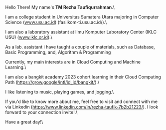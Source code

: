 Hello There! My name's **TM Rezha Taufiqurrahman**.\

I am a college student in Universitas Sumatera Utara majoring in Computer Science (www.usu.ac.id) (fasilkom-ti.usu.ac.id/).\

I am also a laboratory assistant at Ilmu Komputer Laboratory Center (IKLC USU) (www.iklc.or.id).\

As a lab. assistant i have taught a couple of materials, such as Database, Basic Programming, and, Algorithm & Programming

Currently, my main interests are in Cloud Computing and Machine Learning.\

I am also a bangkit academy 2023 cohort learning in their Cloud Computing Path (https://grow.google/intl/id_id/bangkit/).\

I like listening to music, playing games, and jogging.\

If you'd like to know more about me, feel free to visit and connect with me via Linkedin (https://www.linkedin.com/in/rezha-taufik-7b2b21223/). I look forward to your connection invite!.\

Have a great day!\
